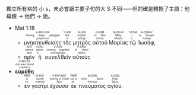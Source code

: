 獨立所有格的 小 s，未必會跟主要子句的大 S 不同——但的確是轉換了主語：他母親 → 他們 → 她。

- <rt>Mat 1:18</rt> 
	- <RUBY><ruby><ruby><em>μνηστευθείσης</em><rt>μνηστεύω</rt></ruby><rt>Having been pledged</rt></ruby><rt>V-APP-GSF</rt></RUBY> <RUBY><ruby><ruby>τῆς<rt>ὁ</rt></ruby><rt>the</rt></ruby><rt>T-GSF</rt></RUBY> <RUBY><ruby><ruby>μητρὸς<rt>μήτηρ</rt></ruby><rt>mother</rt></ruby><rt>N-GSF</rt></RUBY> <RUBY><ruby><ruby>αὐτοῦ<rt>αὐτός</rt></ruby><rt>of Him</rt></ruby><rt>P-GSM</rt></RUBY> <RUBY><ruby><ruby>Μαρίας<rt>Μαρία</rt></ruby><rt>Mary</rt></ruby><rt>N-GSF-P</rt></RUBY> <RUBY><ruby><ruby>τῷ<rt>ὁ</rt></ruby><rt>-</rt></ruby><rt>T-DSM</rt></RUBY> <RUBY><ruby><ruby>Ἰωσήφ,<rt>Ἰωσήφ</rt></ruby><rt>to Joseph</rt></ruby><rt>N-DSM-P</rt></RUBY> 
	- <RUBY><ruby><ruby>πρὶν<rt>πρίν</rt></ruby><rt>before</rt></ruby><rt>ADV</rt></RUBY> <RUBY><ruby><ruby>ἢ<rt>ἤ</rt></ruby><rt>rather</rt></ruby><rt>CONJ</rt></RUBY> <RUBY><ruby><ruby><em>συνελθεῖν</em><rt>συνέρχομαι</rt></ruby><rt>coming together</rt></ruby><rt>V-AAN</rt></RUBY> <RUBY><ruby><ruby>αὐτοὺς<rt>αὐτός</rt></ruby><rt>of them</rt></ruby><rt>P-APM</rt></RUBY> 
- <RUBY><ruby><ruby><strong>εὑρέθη</strong><rt>εὑρίσκω</rt></ruby><rt>she was found</rt></ruby><rt>V-API-3S</rt></RUBY> 
	- <RUBY><ruby><ruby>ἐν<rt>ἐν</rt></ruby><rt>in</rt></ruby><rt>PREP</rt></RUBY> <RUBY><ruby><ruby>γαστρὶ<rt>γαστήρ</rt></ruby><rt>womb</rt></ruby><rt>N-DSF</rt></RUBY> <RUBY><ruby><ruby><em>ἔχουσα</em><rt>ἔχω</rt></ruby><rt>having [a child]</rt></ruby><rt>V-PAP-NSF</rt></RUBY> <RUBY><ruby><ruby>ἐκ<rt>ἐκ</rt></ruby><rt>out of</rt></ruby><rt>PREP</rt></RUBY> <RUBY><ruby><ruby>πνεύματος<rt>πνεῦμα</rt></ruby><rt>[the] Spirit</rt></ruby><rt>N-GSN</rt></RUBY> <RUBY><ruby><ruby>ἁγίου.<rt>ἅγιος</rt></ruby><rt>Holy</rt></ruby><rt>A-GSN</rt></RUBY> 
